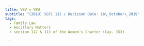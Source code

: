 ```yaml
---
title: VBV v VBW
subtitle: "[2019] SGFC 113 / Decision Date: 16\_October\_2019"
tags:
  - Family Law
  - Ancillary Matters
  - section 112 & 113 of the Women’s Charter (Cap. 353)

---
```

